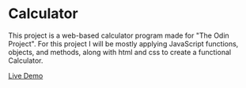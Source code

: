 # Calculator

This project is a web-based calculator program made for "The Odin Project". For this project I will be mostly applying JavaScript functions, objects, and methods, along with html and css to create a functional Calculator.

[Live Demo](https://kindaexists.github.io/calculator/)
